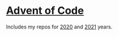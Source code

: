# [Advent of Code](https://adventofcode.com/)

Includes my repos for [2020](https://github.com/DKurilo/advent-of-code-2020) and [2021](https://github.com/DKurilo/advent-of-code-2021) years.
